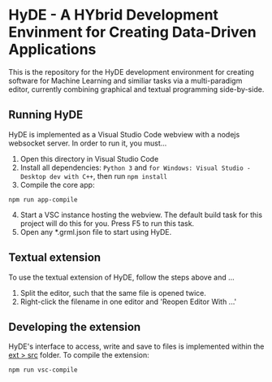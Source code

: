 # HyDE - A HYbrid Development Envinment for Creating Data-Driven Applications

This is the repository for the HyDE development environment for creating
software for Machine Learning and similiar tasks via a multi-paradigm editor,
currently combining graphical and textual programming side-by-side.

## Running HyDE

HyDE is implemented as a Visual Studio Code webview with a nodejs websocket server.
In order to run it, you must...

1. Open this directory in Visual Studio Code
2. Install all dependencies: `Python 3` and `for Windows: Visual Studio - Desktop dev with C++`, then run `npm install`
3. Compile the core app:
```
npm run app-compile
```
4. Start a VSC instance hosting the webview.
  The default build task for this project will do this for you.
  Press F5 to run this task.
5. Open any *.grml.json file to start using HyDE.


## Textual extension
To use the textual extension of HyDE, follow the steps above and ...

1. Split the editor, such that the same file is opened twice.
2. Right-click the filename in one editor and 'Reopen Editor With ...'

## Developing the extension

HyDE's interface to access, write and save to files is implemented within the [ext > src](/ext/src/) folder.
To compile the extension:

```
npm run vsc-compile
```
